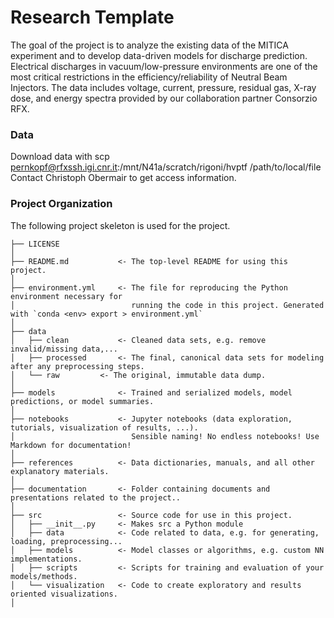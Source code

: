 # Research Template

The goal of the project is to analyze the existing data of the MITICA experiment and to develop data-driven models 
for discharge prediction. Electrical discharges in vacuum/low-pressure environments are one of the most critical 
restrictions in the efficiency/reliability of Neutral Beam Injectors. The data includes voltage, 
current, pressure, residual gas, X-ray dose, and energy spectra provided by our collaboration partner
Consorzio RFX. 

### Data

Download data with scp pernkopf@rfxssh.igi.cnr.it:/mnt/N41a/scratch/rigoni/hvptf /path/to/local/file 
Contact Christoph Obermair to get access information.

### Project Organization
The following project skeleton is used for the project.

    ├── LICENSE
    │
    ├── README.md			<- The top-level README for using this project.
    │
    ├── environment.yml		<- The file for reproducing the Python environment necessary for
    │  	  	  	 		   	   running the code in this project. Generated with `conda <env> export > environment.yml`
    │
    ├── data
    │   ├── clean			<- Cleaned data sets, e.g. remove invalid/missing data,...
    │   ├── processed		<- The final, canonical data sets for modeling after any preprocessing steps.
    │   └── raw			<- The original, immutable data dump.
    │
    ├── models				<- Trained and serialized models, model predictions, or model summaries.
    │
    ├── notebooks			<- Jupyter notebooks (data exploration, tutorials, visualization of results, ...).
    │						   Sensible naming! No endless notebooks! Use Markdown for documentation!
    │
    ├── references			<- Data dictionaries, manuals, and all other explanatory materials.
    │
    ├── documentation       <- Folder containing documents and presentations related to the project..
    │
    ├── src					<- Source code for use in this project.
    │   ├── __init__.py		<- Makes src a Python module
    │   ├── data			<- Code related to data, e.g. for generating, loading, preprocessing...
    │   ├── models			<- Model classes or algorithms, e.g. custom NN implementations.
    │   ├── scripts			<- Scripts for training and evaluation of your models/methods.
    │   └── visualization	<- Code to create exploratory and results oriented visualizations.
    │
